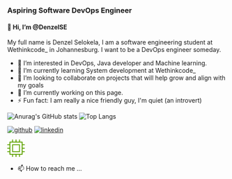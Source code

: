 ### Aspiring Software DevOps Engineer 

#### 👋 Hi, I’m @DenzelSE

My full name is Denzel Selokela, I am a software engineering student at Wethinkcode_ in Johannesburg. 
I want to be a DevOps engineer someday. 
- 👀 I’m interested in DevOps, Java developer and Machine learning.
- 🌱 I’m currently learning System development at Wethinkcode_
- 💞️ I’m looking to collaborate on projects that will help grow and align with my goals
- 🔭 I’m currently working on this page.
- ⚡ Fun fact: I am really a nice friendly guy, I'm quiet (an introvert) 

![Anurag's GitHub stats](https://github-readme-stats.vercel.app/api?username=DenzelSE&show_icons=true&theme=transparent)  ![Top Langs](https://github-readme-stats.vercel.app/api/top-langs/?username=DenzelSE&layout=donut&theme=transparent)

[<img src='https://cdn.jsdelivr.net/npm/simple-icons@3.0.1/icons/github.svg' alt='github' height='40'>](https://github.com/DenzelSE)  [<img src='https://cdn.jsdelivr.net/npm/simple-icons@3.0.1/icons/linkedin.svg' alt='linkedin' height='40'>](https://www.linkedin.com/in/denzel-selokela/)  


<a href='https://docs.github.com/en/developers'>
<img src='https://raw.githubusercontent.com/acervenky/animated-github-badges/master/assets/devbadge.gif' width='40' height='40'></a> 


- 📫 How to reach me ...

<!---
DenzelSE/DenzelSE is a ✨ special ✨ repository because its `README.md` (this file) appears on your GitHub profile.
You can click the Preview link to take a look at your changes.
--->
